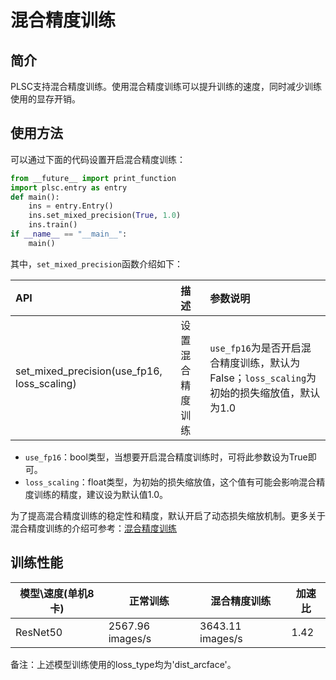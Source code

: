 # 混合精度训练

## 简介
PLSC支持混合精度训练。使用混合精度训练可以提升训练的速度，同时减少训练使用的显存开销。

## 使用方法
可以通过下面的代码设置开启混合精度训练：

```python
from __future__ import print_function
import plsc.entry as entry
def main():
    ins = entry.Entry()
    ins.set_mixed_precision(True, 1.0)
    ins.train()
if __name__ == "__main__":
    main()
```
其中，`set_mixed_precision`函数介绍如下：

| API  | 描述    | 参数说明  |
| :------------------- | :--------------------| :----------------------  |
| set_mixed_precision(use_fp16, loss_scaling) | 设置混合精度训练  | `use_fp16`为是否开启混合精度训练，默认为False；`loss_scaling`为初始的损失缩放值，默认为1.0|

- `use_fp16`：bool类型，当想要开启混合精度训练时，可将此参数设为True即可。
- `loss_scaling`：float类型，为初始的损失缩放值，这个值有可能会影响混合精度训练的精度，建议设为默认值1.0。

为了提高混合精度训练的稳定性和精度，默认开启了动态损失缩放机制。更多关于混合精度训练的介绍可参考：[混合精度训练](https://arxiv.org/abs/1710.03740)

## 训练性能

| 模型\速度(单机8卡) | 正常训练 | 混合精度训练 | 加速比 |
| --- | --- | --- | --- |
| ResNet50 | 2567.96 images/s | 3643.11 images/s | 1.42 |
备注：上述模型训练使用的loss_type均为'dist_arcface'。
